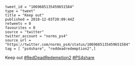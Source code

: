 ```
tweet_id = "1069685135459651584"
type = "tweet"
title = "Keep out"
published = 2018-12-03T20:09:44Z
retweets = 0
favourites = 0
source = "twitter"
twitter_account = "norms_ps4"
source_url = "https://twitter.com/norms_ps4/status/1069685135459651584"
tag = [ "ps4share", "reddeadredemption2",]
```

Keep out [#RedDeadRedemption2](/tags/reddeadredemption2/) [#PS4share](/tags/ps4share/)

<p class='image'><img src='http://mnf.m17s.net/2018/12/03/DthI82WXQAAVGYB.jpg' alt=''></p>

<p class='image'><img src='http://mnf.m17s.net/2018/12/03/DthI9bDWwAAWTqW.jpg' alt=''></p>

